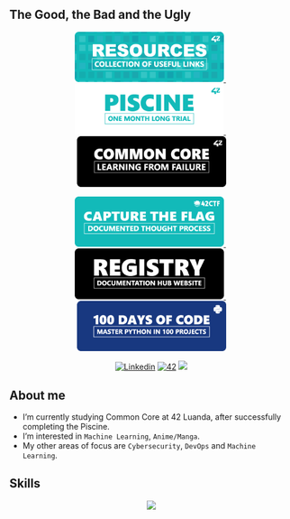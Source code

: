## The Good, the Bad and the Ugly

<p float="left" align="center">
  <a href="https://github.com/rpambo/42-resources">
    <img src="https://github.com/rpambo/rpambo/blob/main/42/banners/profile/github_profile_banner_round_resources_v1.png" width="265"/>
  </a>
  &nbsp;
  <a href="https://github.com/RafaelKitoco/42-piscine">
    <img src="https://github.com/RafaelKitoco/RafaelKitoco/blob/main/42/banners/profile/github_profile_banner_round_piscine_v1.png" width="265"/>
  </a>
  &nbsp;
  <a href="https://github.com/RafaelKitoco/42-common-core">
    <img src="https://github.com/RafaelKitoco/RafaelKitoco/blob/main/42/banners/profile/github_profile_banner_round_common_core_v1.png" width="265"/>
  </a>
</p>
<p float="left" align="center">  
  <a href="https://github.com/jotavare/42-ctf">
    <img src="https://github.com/RafaelKitoco/RafaelKitoco/blob/main/42/banners/profile/github_profile_banner_round_ctf_v1.png" width="265"/>
  </a>
  &nbsp;
  <a href="https://jotavare.github.io">
    <img src="https://github.com/RafaelKitoco/RafaelKitoco/blob/main/42/banners/profile/github_profile_banner_round_registry_v1.png" width="265"/>
  </a>
  &nbsp;
  <a href="https://github.com/jotavare/100-days-of-code-in-python">
    <img src="https://github.com/RafaelKitoco/RafaelKitoco/blob/main/42/banners/profile/github_profile_banner_round_python_v1.png" width="265"/>
  </a>
</p>

<p align="center">
  <a href='https://www.linkedin.com/in/jotavare' target="_blank"><img alt='Linkedin' src='https://img.shields.io/badge/LinkedIn-100000?style=flat&logo=Linkedin&logoColor=white&labelColor=0A66C2&color=0A66C2'/></a>
  </a>
  <a href='https://profile.intra.42.fr/users/rpambo' target="_blank"><img alt='42' src='https://img.shields.io/badge/Luanda-100000?style=flat&logo=42&logoColor=white&labelColor=000000&color=000000'/></a>
  </a>
  <img src="https://komarev.com/ghpvc/?username=RafaelKitoco&style=flat&color=blue&label=Profile+Visits"></a>
  </a>
</p>

## About me

- I’m currently studying Common Core at 42 Luanda, after successfully completing the Piscine.
- I’m interested in `Machine Learning`, `Anime/Manga`.
- My other areas of focus are `Cybersecurity`, `DevOps` and `Machine Learning`.

## Skills

<p align="center">
  <a href="https://skillicons.dev">
    <img src="https://skillicons.dev/icons?i=c,cpp,html,css,python,git,github,bash,linux,vscode,ai,ps,markdown,latex,wordpress" />
  </a>
</p>
